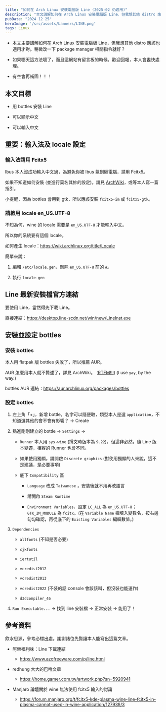 ```yaml
---
title: "如何在 Arch Linux 安裝電腦版 Line (2025-02 仍適用)"
description: "本文講解如何在 Arch Linux 安裝電腦版 Line，但我想其他 distro 應該也適用才對。稍微改一下 package manager 相關指令就好？"
pubDate: "2024 12 25"
heroImage: '/src/assets/banners/LINE.png'
tags: Linux
---
```


- 本文主要講解如何在 Arch Linux 安裝電腦版 Line，但我想其他 distro 應該也適用才對。稍微改一下 package manager 相關指令就好？

- 如果哪天這方法壞了，而且這網站有留言板的時候，歡迎回報，本人會䀆快處理。

- 有空會再補圖！！！

## 本文目標

- 用 bottles 安裝 Line

- 可以顯示中文

- 可以輸入中文

## 重要：輸入法及 locale 設定

### 輸入法請用 Fcitx5

Ibus 本人沒成功輸入中文過，為避免你被 Ibus 氣到砸電腦，請用 Fcitx5。

如果不知道如何安裝 (並進行莫名其妙的設定)，請見 [ArchWiki](https://wiki.archlinux.org/title/Fcitx5)，或等本人寫一篇指引。

小提醒，因為 bottles 會用到 gtk，所以應該安裝 `fcitx5-im` 或 `fcitx5-gtk`。

### 請啟用 locale en_US.UTF-8

不知為何，wine 的 locale 需要是 `en_US.UTF-8` 才能輸入中文。

所以你的系統要有這個 locale。

如何產生 locale：https://wiki.archlinux.org/title/Locale

簡單來說：

1. 編輯 `/etc/locale.gen`，刪除 `en_US.UTF-8` 前的 `#`。

2. 執行 `locale-gen`

## Line 最新安裝檔官方連結

要使用 Line，當然得先下載 Line。

直接連結：https://desktop.line-scdn.net/win/new/LineInst.exe

## 安裝並設定 bottles

### 安裝 bottles

本人用 flatpak 版 bottles 失敗了，所以推薦 AUR。 

AUR 怎麼用本人就不贅述了，詳見 ArchWiki。 ([RTFM!!!](https://wiki.archlinux.org/title/Arch_User_Repository)) (I use `yay`, by the way.)

bottles AUR 連結：https://aur.archlinux.org/packages/bottles

### 設定 bottles

1. 左上角「+」，新增 bottle，名字可以隨便取，類型本人是選 `application`，不知道選其他的會不會有影響？ -> Create

2. 點進剛剛建立的 bottle -> `Settings` -> 

    - `Runner` 本人用 `sys-wine` (撰文時版本為 `9.22`)，但這非必然，隨 Line 版本變遷，相容的 Runner 也會不同。
    
    - 如果使用獨顯，請開啟 `Discrete graphics` (對使用獨顯的人來說，這不是建議，是必要事項)

    - 底下 `Compatibility` 區
    
        - `Language` 改成 `Taiwanese` ，安裝後就不用再改語言
        
        - 請開啟 `Steam Runtime`

        - `Environment Variables`，設定 `LC_ALL` 為 `en_US.UTF-8`；`GTK_IM_MODULE` 為 `fcitx`。(在 `Variable Name` 欄填入變數名，按右邊勾勾確認，再從底下的 `Existing Variables` 編輯數值。)

3. `Dependencies` 

    - `allfonts` (不知是否必要)

    - `cjkfonts`

    - `iertutil`

    - `vcredist2012`

    - `vcredist2013`

    - `vcredist2022` (不裝的話 console 會該該叫，但沒裝也能運作)

    - `d3dcompiler_46`

4. `Run Executable...` -> 找到 line 安裝檔 -> 正常安裝 -> 能用了！

## 參考資料

飲水思源，參考必標出處，謝謝諸位先賢讓本人能寫出這篇文章。

- 阿榮福利味：Line 下載連結 
    - https://www.azofreeware.com/p/line.html

- redhung 大大的巴哈文章
    - https://home.gamer.com.tw/artwork.php?sn=5920941

- Manjaro 論壇關於 wine 無法使用 fcitx5 輸入的討論
    - https://forum.manjaro.org/t/fcitx5-kde-plasma-wine-line-fcitx5-in-plasma-cannot-used-in-wine-application/127939/3